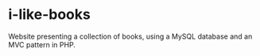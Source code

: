 # i-like-books
Website presenting a collection of books, using a MySQL database and an MVC pattern in PHP.
